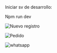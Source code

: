 Iniciar sv de desarrollo:

Npm run dev

![Nuevo registro](https://user-images.githubusercontent.com/103047950/221992416-95d9de9a-fb92-4e1d-bfba-2365b87e11de.png)

![Pedido](https://user-images.githubusercontent.com/103047950/221992421-13702867-240b-4272-8821-bb945cb2d206.png)

![whatsapp](https://user-images.githubusercontent.com/103047950/221992427-f5ec2236-2d4e-4dc4-9226-0b1232eba9e3.png)
